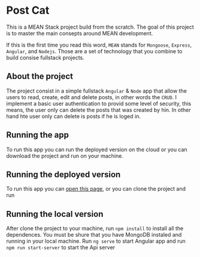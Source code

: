 # Post Cat

This is a MEAN Stack project build from the scratch. The goal of this project is to master the main consepts around MEAN development.

If this is the first time you read this word, `MEAN` stands for `Mongoose`, `Express`, `Angular`, and `Nodejs`. Those are a set of technology that you combine to build consise fullstack projects.

## About the project

The project consist in a simple fullstack `Angular` & `Node` app that allow the users to read, create, edit and delete posts, in other words the `CRUD`. I implement a basic user authentication to provid some level of security, this means, the user only can delete the posts that was created by hin. In other hand hte user only can delete is posts if he is loged in.

## Running the app

To run this app you can run the deployed version on the cloud or you can download the project and run on your machine.

## Running the deployed version

To run this app you can [open this page](https://post-cat.herokuapp.com), or you can clone the project and run

## Running the local version

After clone the project to your machine, run `npm install` to install all the dependences. You must be shure that you have MongoDB instaled and running in your local machine.
Run `ng serve` to start Angular app and run `npm run start-server` to start the Api server
